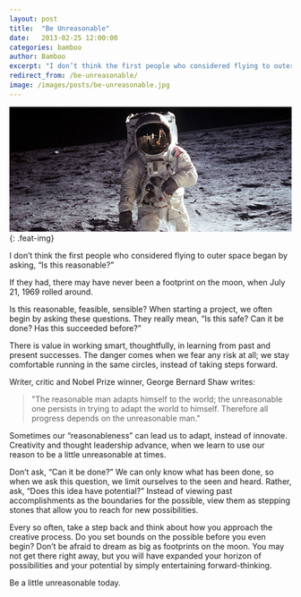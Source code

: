 ```yaml
---
layout: post
title:  "Be Unreasonable"
date:   2013-02-25 12:00:00
categories: bamboo 
author: Bamboo
excerpt: "I don’t think the first people who considered flying to outer space began by asking, \"Is this reasonable?\""
redirect_from: /be-unreasonable/
image: /images/posts/be-unreasonable.jpg
---
```


![Be Unreasonable](/images/posts/be-unreasonable.jpg){: .feat-img}

I don’t think the first people who considered flying to outer space began by asking, “Is this reasonable?”

If they had, there may have never been a footprint on the moon, when July 21, 1969 rolled around.

Is this reasonable, feasible, sensible? When starting a project, we often begin by asking these questions. They really mean, “Is this safe? Can it be done? Has this succeeded before?”

There is value in working smart, thoughtfully, in learning from past and present successes. The danger comes when we fear any risk at all; we stay comfortable running in the same circles, instead of taking steps forward.

Writer, critic and Nobel Prize winner, George Bernard Shaw writes:

> "The reasonable man adapts himself to the world; the unreasonable one persists in trying to adapt the world to himself. Therefore all progress depends on the unreasonable man." 

Sometimes our “reasonableness” can lead us to adapt, instead of innovate. Creativity and thought leadership advance, when we learn to use our reason to be a little unreasonable at times.

Don’t ask, “Can it be done?” We can only know what has been done, so when we ask this question, we limit ourselves to the seen and heard. Rather, ask, “Does this idea have potential?” Instead of viewing past accomplishments as the boundaries for the possible, view them as stepping stones that allow you to reach for new possibilities.

Every so often, take a step back and think about how you approach the creative process. Do you set bounds on the possible before you even begin? Don’t be afraid to dream as big as footprints on the moon. You may not get there right away, but you will have expanded your horizon of possibilities and your potential by simply entertaining forward-thinking.

Be a little unreasonable today.